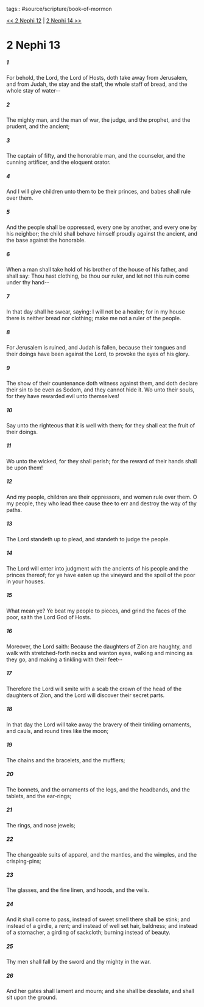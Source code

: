 tags:: #source/scripture/book-of-mormon

[<< 2 Nephi 12](source/scripture/book-of-mormon/02_2_Nephi/2_Nephi_12.md) | [2 Nephi 14 >>](source/scripture/book-of-mormon/02_2_Nephi/2_Nephi_14.md)

# 2 Nephi 13

##### 1

For behold, the Lord, the Lord of Hosts, doth take away from Jerusalem, and from Judah, the stay and the staff, the whole staff of bread, and the whole stay of water--

##### 2

The mighty man, and the man of war, the judge, and the prophet, and the prudent, and the ancient;

##### 3

The captain of fifty, and the honorable man, and the counselor, and the cunning artificer, and the eloquent orator.

##### 4

And I will give children unto them to be their princes, and babes shall rule over them.

##### 5

And the people shall be oppressed, every one by another, and every one by his neighbor; the child shall behave himself proudly against the ancient, and the base against the honorable.

##### 6

When a man shall take hold of his brother of the house of his father, and shall say: Thou hast clothing, be thou our ruler, and let not this ruin come under thy hand--

##### 7

In that day shall he swear, saying: I will not be a healer; for in my house there is neither bread nor clothing; make me not a ruler of the people.

##### 8

For Jerusalem is ruined, and Judah is fallen, because their tongues and their doings have been against the Lord, to provoke the eyes of his glory.

##### 9

The show of their countenance doth witness against them, and doth declare their sin to be even as Sodom, and they cannot hide it. Wo unto their souls, for they have rewarded evil unto themselves!

##### 10

Say unto the righteous that it is well with them; for they shall eat the fruit of their doings.

##### 11

Wo unto the wicked, for they shall perish; for the reward of their hands shall be upon them!

##### 12

And my people, children are their oppressors, and women rule over them. O my people, they who lead thee cause thee to err and destroy the way of thy paths.

##### 13

The Lord standeth up to plead, and standeth to judge the people.

##### 14

The Lord will enter into judgment with the ancients of his people and the princes thereof; for ye have eaten up the vineyard and the spoil of the poor in your houses.

##### 15

What mean ye? Ye beat my people to pieces, and grind the faces of the poor, saith the Lord God of Hosts.

##### 16

Moreover, the Lord saith: Because the daughters of Zion are haughty, and walk with stretched-forth necks and wanton eyes, walking and mincing as they go, and making a tinkling with their feet--

##### 17

Therefore the Lord will smite with a scab the crown of the head of the daughters of Zion, and the Lord will discover their secret parts.

##### 18

In that day the Lord will take away the bravery of their tinkling ornaments, and cauls, and round tires like the moon;

##### 19

The chains and the bracelets, and the mufflers;

##### 20

The bonnets, and the ornaments of the legs, and the headbands, and the tablets, and the ear-rings;

##### 21

The rings, and nose jewels;

##### 22

The changeable suits of apparel, and the mantles, and the wimples, and the crisping-pins;

##### 23

The glasses, and the fine linen, and hoods, and the veils.

##### 24

And it shall come to pass, instead of sweet smell there shall be stink; and instead of a girdle, a rent; and instead of well set hair, baldness; and instead of a stomacher, a girding of sackcloth; burning instead of beauty.

##### 25

Thy men shall fall by the sword and thy mighty in the war.

##### 26

And her gates shall lament and mourn; and she shall be desolate, and shall sit upon the ground.
